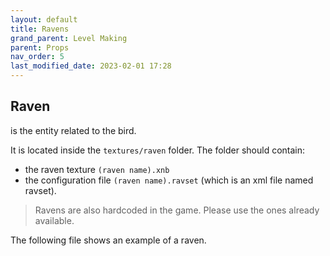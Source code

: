 ```yaml
---
layout: default
title: Ravens
grand_parent: Level Making
parent: Props
nav_order: 5
last_modified_date: 2023-02-01 17:28
---
```


## Raven
is the entity related to the bird.

It is located inside the `textures/raven` folder. The folder should contain:
- the raven texture `(raven name).xnb`
- the configuration file `(raven name).ravset` (which is an xml file named ravset).

> Ravens are also hardcoded in the game. Please use the ones already available.

The following file shows an example of a raven.

<script src="https://gist.github.com/Phoenixx19/70bcf8d5b40f76d12a628dd71642f241.js"></script>